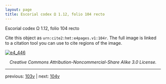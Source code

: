 ```yaml
---
layout: page
title: Escorial codex Ω 1.12, folio 104 recto
---
```


Escorial codex Ω 1.12, folio 104 recto

Cite this object as `urn:cite2:hmt:e4pages.v1:104r`.  The full image is linked to a citation tool you can use to cite regions of the image.

[![e4_446](http://www.homermultitext.org/iipsrv?IIIF=/project/homer/pyramidal/deepzoom/hmt/e4img/2017a/e4_446.tif/full/800,/0/default.jpg)](http://www.homermultitext.org/ict2/?urn=urn:cite2:hmt:e4img.2017a:e4_446) 

<p style="text-align: center; font-style: italic;">Creative Commons Attribution-Noncommercial-Share Alike 3.0 License.</p>

---

previous: [103v](../103v/) | next: [104v](../104v/)
